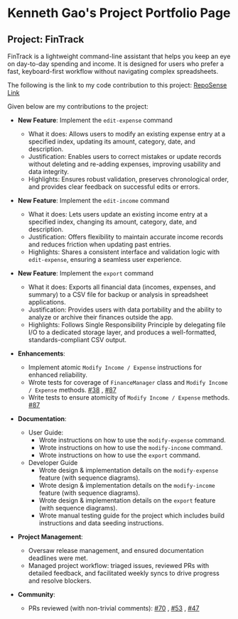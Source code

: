 # Kenneth Gao's Project Portfolio Page

## Project: FinTrack

FinTrack is a lightweight command-line assistant that helps you keep an eye on day-to-day spending and income. It is designed for users who prefer a fast, keyboard-first workflow without navigating complex spreadsheets.

The following is the link to my code contribution to this project: [RepoSense Link](https://nus-cs2113-ay2526s1.github.io/tp-dashboard/?search=duckyfuz&breakdown=true)

Given below are my contributions to the project:

- **New Feature**: Implement the `edit-expense` command

  - What it does: Allows users to modify an existing expense entry at a specified index, updating its amount, category, date, and description.
  - Justification: Enables users to correct mistakes or update records without deleting and re-adding expenses, improving usability and data integrity.
  - Highlights: Ensures robust validation, preserves chronological order, and provides clear feedback on successful edits or errors.

- **New Feature**: Implement the `edit-income` command

  - What it does: Lets users update an existing income entry at a specified index, changing its amount, category, date, and description.
  - Justification: Offers flexibility to maintain accurate income records and reduces friction when updating past entries.
  - Highlights: Shares a consistent interface and validation logic with `edit-expense`, ensuring a seamless user experience.

- **New Feature**: Implement the `export` command

  - What it does: Exports all financial data (incomes, expenses, and summary) to a CSV file for backup or analysis in spreadsheet applications.
  - Justification: Provides users with data portability and the ability to analyze or archive their finances outside the app.
  - Highlights: Follows Single Responsibility Principle by delegating file I/O to a dedicated storage layer, and produces a well-formatted, standards-compliant CSV output.

- **Enhancements**:

  - Implement atomic `Modify Income / Expense` instructions for enhanced reliability.
  - Wrote tests for coverage of `FinanceManager` class and `Modify Income / Expense` methods. [#38](https://github.com/AY2526S1-CS2113-W12-4/tp/pull/38) , [#87](https://github.com/AY2526S1-CS2113-W12-4/tp/pull/87)
  - Write tests to ensure atomicity of `Modify Income / Expense` methods. [#87](https://github.com/AY2526S1-CS2113-W12-4/tp/pull/87)

- **Documentation**:
  - User Guide:
    - Wrote instructions on how to use the `modify-expense` command.
    - Wrote instructions on how to use the `modify-income` command.
    - Wrote instructions on how to use the `export` command.
  - Developer Guide
    - Wrote design & implementation details on the `modify-expense` feature (with sequence diagrams).
    - Wrote design & implementation details on the `modify-income` feature (with sequence diagrams).
    - Wrote design & implementation details on the `export` feature (with sequence diagrams).
    - Wrote manual testing guide for the project which includes build instructions and data seeding instructions.

- **Project Management**:

  - Oversaw release management, and ensured documentation deadlines were met.
  - Managed project workflow: triaged issues, reviewed PRs with detailed feedback, and facilitated weekly syncs to drive progress and resolve blockers.

- **Community**:
  - PRs reviewed (with non-trivial comments): [#70](https://github.com/AY2526S1-CS2113-W12-4/tp/pull/70) , [#53](https://github.com/AY2526S1-CS2113-W12-4/tp/pull/53) , [#47](https://github.com/AY2526S1-CS2113-W12-4/tp/pull/47)

